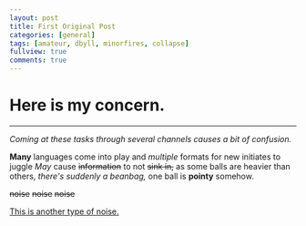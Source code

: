 ```yaml
---
layout: post
title: First Original Post
categories: [general]
tags: [amateur, dbyll, minorfires, collapse]
fullview: true
comments: true
---
```


# Here is my concern.

- - - - - -

*Coming at these tasks through several channels causes a bit of confusion.*

**Many** languages come into play and *multiple* formats for new initiates to juggle
*May* cause ~~information~~ to not ~~sink in,~~ as some balls are heavier than others,
_there's suddenly a beanbag,_ one ball is __pointy__ somehow.

~~noise~~
~~noise~~
~~noise~~

[This is another type of noise.](https://minorfires.bandcamp.com/releases)